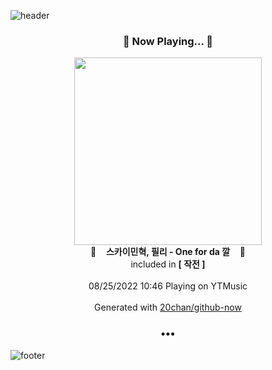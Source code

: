 ![header](https://capsule-render.vercel.app/api?type=wave&height=170&section=header&text=Hi.%20I'm%20SHIFT&fontColor=090707&fontAlignX=45&fontAlignY=65&fontSize=100)

<h3 align="center">🎵 Now Playing... 🎵</h3>
<p align="center">
  <a href="https://music.youtube.com/watch?v=sI2-OrYtV24">
    <img width="300" src="https://lh3.googleusercontent.com/eZjuNjcLfpp55E0VpXNhLq0d-Y8gQflZiynXhXehz8gil_8wNuI3tRI9UFY-KTs2CV2cXorJqmRZClo">
  </a>
  <br>
  🎵&nbsp&nbsp&nbsp <b>스카이민혁, 필리 - One for da 깔</b> &nbsp&nbsp&nbsp🎵
  <br>
  included in <b>[ 작전 ]</b>
  
  <br />
  <br />
  08/25/2022 10:46 Playing on YTMusic
  <br />
  <br />
  Generated with <a href="https://github.com/20chan/github-now">20chan/github-now</a>
</p>

<h3 align="center">•••</h3>

![footer](https://capsule-render.vercel.app/api?type=wave&height=150&section=footer)
